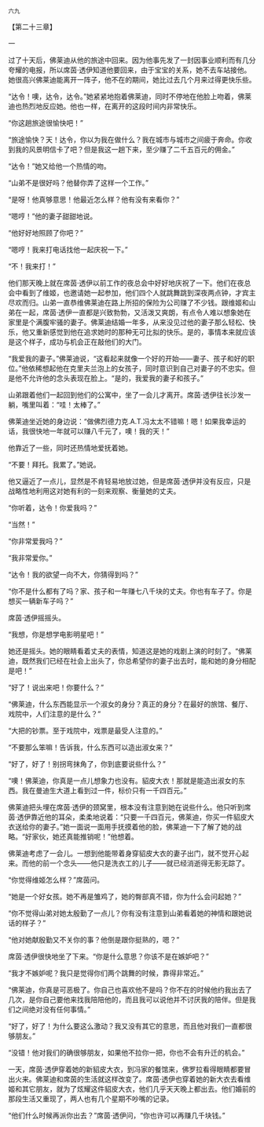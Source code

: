     六九 

   【第二十三章】

   一

   过了十天后，佛莱迪从他的旅途中回来。因为他事先发了一封因事业顺利而有几分夸耀的电报，所以席茵·透伊知道他要回来，由于宝宝的关系，她不去车站接他。她很高兴佛莱迪能离开一阵子，他不在的期间，她比过去几个月来过得更快乐些。

   “达令！噢，达令，达令。”她紧紧地抱着佛莱迪，同时不停地在他脸上吻着，佛莱迪也热烈地反应她。他也一样，在离开的这段时间内非常快乐。

   “你这趟旅途很愉快吧！”

   “旅途愉快？天！达令，你以为我在做什么？我在城市与城市之间疲于奔命。你收到我的风景明信卡了吧？但是我这一趟下来，至少赚了二千五百元的佣金。”

   “达令！”她又给他一个热情的吻。

   “山弟不是很好吗？他替你弄了这样一个工作。”

   “是呀！他真够意思！他最近怎么样？他有没有来看你？”

   “嗯哼！”他的妻子甜甜地说。

   “他好好地照顾了你吧？”

   “嗯哼！我来打电话找他一起庆祝一下。”

   “不！我来打！”

   他们那天晚上就在席茵·透伊以前工作的夜总会中好好地庆祝了一下。他们在夜总会中看到了维姬，也邀请她一起参加，他们四个人就跳舞跳到深夜两点钟，才宾主尽欢而归。山弟一直恭维佛莱迪在路上所招的保险为公司赚了不少钱。跟维姬和山弟在一起，席茵·透伊一直都是兴致勃勃，又活泼又爽朗，有点令人难以想象她在家里是个满腹牢骚的妻子。佛莱迪结婚一年多，从来没见过他的妻子那么轻松、快乐，他又重新感觉到他在追求她时的那种无可比拟的快乐。是的，事情本来就应该是这个样子，成功与机会正在敲他们的大门。

   “我爱我的妻子。”佛莱迪说，“这看起来就像一个好的开始——妻子、孩子和好的职位。”他依稀想起他在克里夫兰泡上的女孩子，同时意识到自己对妻子的不忠实。但是他不允许他的念头表现在脸上。“是的，我爱我的妻子和孩子。”

   山弟跟着他们一起回到他们的公寓中，坐了一会儿才离开。席茵·透伊往长沙发一躺，嘴里叫着：“哇！太棒了。”

   佛莱迪坐近她的身边说：“做佛烈德力克.A.T.冯太太不错嘛！嗯！如果我幸运的话，我很快地一年就可以赚八千元了，噢！我的天！”

   他靠近了一些，同时还热情地爱抚着她。

   “不要！拜托。我累了。”她说。

   他又逼近了一点儿，显然是不肯轻易地放过她，但是席茵·透伊并没有反应，只是战略性地利用这对她有利的一刻来观察、衡量她的丈夫。

   “你听着，达令！你爱我吗？”

   “当然！”

   “你非常爱我吗？”

   “我非常爱你。”

   “达令！我的欲望一向不大，你猜得到吗？”

   “你不是什么都有了吗？家、孩子和一年赚七八千块的丈夫。你也有车子了。你是想买一辆新车子吗？”

   席茵·透伊摇摇头。

   “我想，你是想学电影明星吧！”

   她还是摇头。她的眼睛看着丈夫的表情，知道这是她的戏剧上演的时刻了。“佛莱迪，既然我们已经在社会上出头了，你总希望你的妻子出去时，能和她的身分相配是吧！”

   “好了！说出来吧！你要什么？”

   “佛莱迪，什么东西能显示一个淑女的身分？真正的身分？在最好的旅馆、餐厅、戏院中，人们注意的是什么？”

   “大把的钞票。至于戏院中，戏票是最受人注意的。”

   “不要那么笨嘛！告诉我，什么东西可以造出淑女来？”

   “好了，好了！别拐弯抹角了，你到底要说些什么？”

   “噢！佛莱迪，你真是一点儿想象力也没有。貂皮大衣！那就是能造出淑女的东西。我在曼迪生大道上看到过一件，标价只有一千四百元。”

   佛莱迪把头埋在席茵·透伊的颈窝里，根本没有注意到她在说些什么。他只听到席茵·透伊靠近他的耳朵，柔柔地说着：“只要一千四百元，佛莱迪，你买一件貂皮大衣送给你的妻子。”她一面说一面用手抚摸着他的脸，佛莱迪一下了解了她的战略。“好家伙，她还真能推销呢！”他想着。

   佛莱迪考虑了一会儿。一想到他能带着身穿貂皮大衣的妻子出门，就不觉开心起来。而他的前一个念头——他只是洗衣工的儿子——就已经消逝得无影无踪了。

   “你觉得维姬怎么样？”席茵问。

   “她是一个好女孩。她不再是雏鸡了，她的臀部真不错，你为什么会问起她？”

   “你不觉得山弟对她太殷勤了一点儿？你有没有注意到山弟看着她的神情和跟她说话的样子？”

   “他对她献殷勤又不关你的事？他倒是跟你挺熟的，嗯？”

   席茵·透伊很快地坐了下来。“你是什么意思？你该不是在嫉妒吧？”

   “我才不嫉妒呢？我只是觉得你们两个跳舞的时候，靠得非常近。”

   “佛莱迪，你真是可恶极了。你自己也喜欢他不是吗？你不在的时候他约我出去了几次，是你自己要他来找我陪陪他的，而且我可以说他并不讨厌我的陪伴。但是我们之间绝对没有任何事情。”

   “好了，好了！为什么要这么激动？我又没有其它的意思，而且他对我们一直都很够朋友。”

   “没错！他对我们的确很够朋友，如果他不拉你一把，你也不会有升迁的机会。”

   一天，席茵·透伊穿着她的新貂皮大衣，到冯家的餐馆来，佛罗拉看得眼睛都要冒出火来。佛莱迪和席茵的生活就这样改变了。席茵·透伊也穿着她的新大衣去看维姬和其它朋友，就为了炫耀这件貂皮大衣，他们几乎天天晚上都出去。他们婚前的那段生活又重现了，两人也有几个星期不吵嘴的记录。

   “他们什么时候再派你出去？”席茵·透伊问，“你也许可以再赚几千块钱。”

